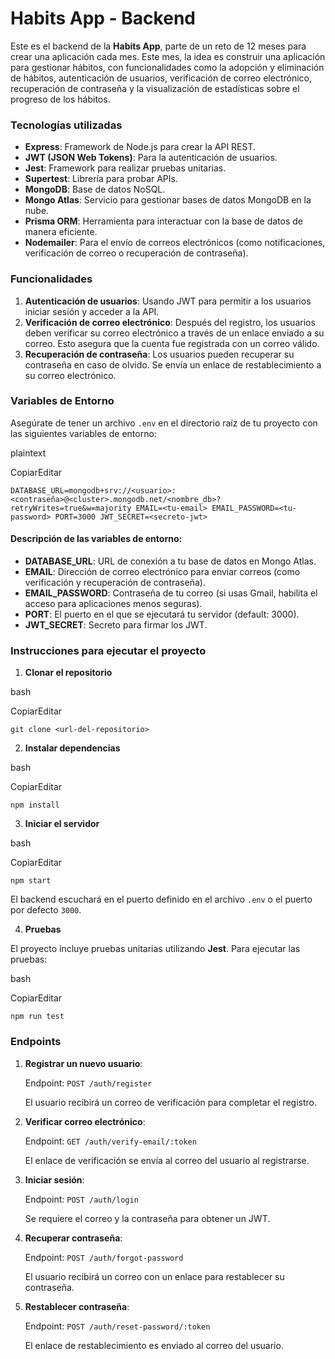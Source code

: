 # Habits App - Backend

Este es el backend de la **Habits App**, parte de un reto de 12 meses para crear una aplicación cada mes. Este mes, la idea es construir una aplicación para gestionar hábitos, con funcionalidades como la adopción y eliminación de hábitos, autenticación de usuarios, verificación de correo electrónico, recuperación de contraseña y la visualización de estadísticas sobre el progreso de los hábitos.

### Tecnologías utilizadas

- **Express**: Framework de Node.js para crear la API REST.
- **JWT (JSON Web Tokens)**: Para la autenticación de usuarios.
- **Jest**: Framework para realizar pruebas unitarias.
- **Supertest**: Librería para probar APIs.
- **MongoDB**: Base de datos NoSQL.
- **Mongo Atlas**: Servicio para gestionar bases de datos MongoDB en la nube.
- **Prisma ORM**: Herramienta para interactuar con la base de datos de manera eficiente.
- **Nodemailer**: Para el envío de correos electrónicos (como notificaciones, verificación de correo o recuperación de contraseña).

### Funcionalidades

1. **Autenticación de usuarios**: Usando JWT para permitir a los usuarios iniciar sesión y acceder a la API.
2. **Verificación de correo electrónico**: Después del registro, los usuarios deben verificar su correo electrónico a través de un enlace enviado a su correo. Esto asegura que la cuenta fue registrada con un correo válido.
3. **Recuperación de contraseña**: Los usuarios pueden recuperar su contraseña en caso de olvido. Se envía un enlace de restablecimiento a su correo electrónico.

### Variables de Entorno

Asegúrate de tener un archivo `.env` en el directorio raíz de tu proyecto con las siguientes variables de entorno:

plaintext

CopiarEditar

`DATABASE_URL=mongodb+srv://<usuario>:<contraseña>@<cluster>.mongodb.net/<nombre_db>?retryWrites=true&w=majority EMAIL=<tu-email> EMAIL_PASSWORD=<tu-password> PORT=3000 JWT_SECRET=<secreto-jwt>`

#### **Descripción de las variables de entorno**:

- **DATABASE_URL**: URL de conexión a tu base de datos en Mongo Atlas.
- **EMAIL**: Dirección de correo electrónico para enviar correos (como verificación y recuperación de contraseña).
- **EMAIL_PASSWORD**: Contraseña de tu correo (si usas Gmail, habilita el acceso para aplicaciones menos seguras).
- **PORT**: El puerto en el que se ejecutará tu servidor (default: 3000).
- **JWT_SECRET**: Secreto para firmar los JWT.

### Instrucciones para ejecutar el proyecto

1. **Clonar el repositorio**

bash

CopiarEditar

`git clone <url-del-repositorio>`

2. **Instalar dependencias**

bash

CopiarEditar

`npm install`

3. **Iniciar el servidor**

bash

CopiarEditar

`npm start`

El backend escuchará en el puerto definido en el archivo `.env` o el puerto por defecto `3000`.

4. **Pruebas**

El proyecto incluye pruebas unitarias utilizando **Jest**. Para ejecutar las pruebas:

bash

CopiarEditar

`npm run test`

### Endpoints

1. **Registrar un nuevo usuario**:
    
    Endpoint: `POST /auth/register`
    
    El usuario recibirá un correo de verificación para completar el registro.
    
2. **Verificar correo electrónico**:
    
    Endpoint: `GET /auth/verify-email/:token`
    
    El enlace de verificación se envía al correo del usuario al registrarse.
    
3. **Iniciar sesión**:
    
    Endpoint: `POST /auth/login`
    
    Se requiere el correo y la contraseña para obtener un JWT.
    
4. **Recuperar contraseña**:
    
    Endpoint: `POST /auth/forgot-password`
    
    El usuario recibirá un correo con un enlace para restablecer su contraseña.
    
5. **Restablecer contraseña**:
    
    Endpoint: `POST /auth/reset-password/:token`
    
    El enlace de restablecimiento es enviado al correo del usuario.
